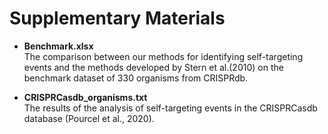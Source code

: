 
# Supplementary Materials

* __Benchmark.xlsx__ <br>
The comparison between our methods for identifying self-targeting events 
and the methods developed by Stern et al.(2010) on the benchmark dataset of 330 organisms from CRISPRdb.

* __CRISPRCasdb_organisms.txt__ <br>
The results of the analysis of self-targeting events in the CRISPRCasdb database (Pourcel et al., 2020).
